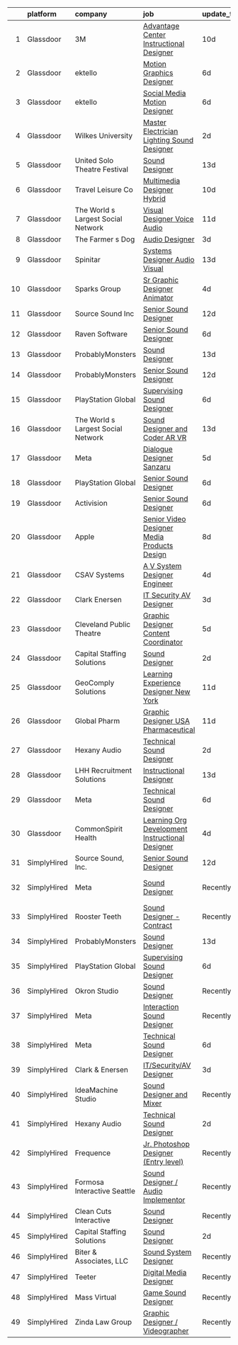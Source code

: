 

|    | platform    | company                            | job                                                                                                                                                                                                                                                                                                                                                                                                                                                                                                                                                                                                                                                                                                                                                                                                                                                                                                                                                                                                                                                                                                                                                                                                                                                                                                                                                                                                                                            | update_time   | location                 |
|---:|:------------|:-----------------------------------|:-----------------------------------------------------------------------------------------------------------------------------------------------------------------------------------------------------------------------------------------------------------------------------------------------------------------------------------------------------------------------------------------------------------------------------------------------------------------------------------------------------------------------------------------------------------------------------------------------------------------------------------------------------------------------------------------------------------------------------------------------------------------------------------------------------------------------------------------------------------------------------------------------------------------------------------------------------------------------------------------------------------------------------------------------------------------------------------------------------------------------------------------------------------------------------------------------------------------------------------------------------------------------------------------------------------------------------------------------------------------------------------------------------------------------------------------------|:--------------|:-------------------------|
|  1 | Glassdoor   | 3M                                 | [Advantage Center Instructional Designer](https://www.glassdoor.com/partner/jobListing.htm?pos=125&ao=1136043&s=58&guid=000001830c7d1b89bc8b5c887b1eb253&src=GD_JOB_AD&t=SR&vt=w&cs=1_c27cf24c&cb=1662361869500&jobListingId=1008094027281&jrtk=3-0-1gc67q6tbkbn4801-1gc67q6tqim97800-46899d33f595fb35-)                                                                                                                                                                                                                                                                                                                                                                                                                                                                                                                                                                                                                                                                                                                                                                                                                                                                                                                                                                                                                                                                                                                                       | 10d           | Remote                   |
|  2 | Glassdoor   | ektello                            | [Motion Graphics Designer](https://www.glassdoor.com/partner/jobListing.htm?pos=106&ao=1110586&s=58&guid=000001830c7d1b89bc8b5c887b1eb253&src=GD_JOB_AD&t=SR&vt=w&ea=1&cs=1_38734248&cb=1662361869498&jobListingId=1008102501243&cpc=70D6958B2CFB98E6&jrtk=3-0-1gc67q6tbkbn4801-1gc67q6tqim97800-5c43d3ce97dd6e87--6NYlbfkN0CLjQmfy67UqlWxJvyH5uxFrQGBFL1cdeZdgq-fUlKTlikjnfIyJ3g14UIocJ4LupEWxv2rp2fWiaRdO7I0eiBPCyQiT0wUq9dB0PHkwRjj_d4_r_Q3QGikFP12SuUrte_y6jC_t9pnOdP9YzrKJs_auK-ZJWebMdPg-Rpj3qSN2Kni2Z4lw_pPN0Ptg_gjhdDhmUJyhDVVGXXswodlygHGR_juXtG8p-onBi2l4_JvOTqFGtJh-VtAzmdu76UFFWL84uKK4Eahw2LQZhIDV4uVfiPvjlZE_5HW6UHakcta7XQ7w971Yc7G8HY71LTFaCZdC2IABJtrC85wr_nXMcrcoz5ZMywiDbAlPdPL66t_p8m5LFZY_MN5PRjDlP-_svRtd-ioBeJVCHRS0VItn7qEDmUcf_KRpJdNRYLKVjN8OcV9c_QVUWZwVevD1_kz2Uj323XtrRgvgSA5Hsj561dFD2u94yNQYa2b7SqYpZQnm-Gi5Yru8p7oneg6lWe88S0EVtRfZet4OflUoaD9CPPUCSUzN1Dm91w8mjx6j2Xxe8WJ3upySTy55m660KaKgKoagMaE-1o5riHPgb_CZLsxR7C8BKuH-Xi2D2NaARCbKyP7zH55Kxq2olpyGI-hpWNTZ3xmmO8UrUf59lNVymneicTFx5PcGLk%3D)                                                                                                                                                                                                                                                                                                                                                                                                              | 6d            | Lakeland, FL             |
|  3 | Glassdoor   | ektello                            | [Social Media Motion Designer](https://www.glassdoor.com/partner/jobListing.htm?pos=107&ao=1110586&s=58&guid=000001830c7d1b89bc8b5c887b1eb253&src=GD_JOB_AD&t=SR&vt=w&ea=1&cs=1_c9480405&cb=1662361869498&jobListingId=1008102501246&cpc=21001CD36CB5FE0E&jrtk=3-0-1gc67q6tbkbn4801-1gc67q6tqim97800-10a9b89140bbc207--6NYlbfkN0CLjQmfy67UqlWxJvyH5uxFrQGBFL1cdeZdgq-fUlKTlikjnfIyJ3g14UIocJ4LupEWxv2rp2fWiRXcU2ao4n6DijIHPxMW408Ys3yxHWFhgDYQlzysRMtbg_woy1kUkmkgOKt4GtPsBW6g2V5TSMRIBgAqBo340HcHisHjYNBSEYrNHseS63M0CngktgS3LdZhzkABoEeSnXmDsvHAyu7R8YV_vKeyzEaKqh2I1Y55uL-COPkWt0vjuFmp9oice2Di05PtNjilowGx1g_EHdzN1SDX4qDSf242oODVIvFjxFJUUCrigrWWtwGM2aN6DniQa6CiPeYAU559zsbn7iiVPBFnKHYjMUf-ksR3BGnQyHg72Mw-nKBmh4ivQS8ySQXwbLmX1bsYzQDUjwAEfqRjd0D1gy1kOyeUw_6HGzW7DhvpmgVm8EliAsN0VVvj5gT4obr_5CwZ_w3CpjgHBLm6zcZxn2Xx1sBwGK7IYLf56HH45-yPO-SYBayHJd1r9BFHxh7KkD7YZPuPuOtFSHryZJ0cRA4Rnh4-E73IO3memkzE176iE4EL795-yZN25WrfAtYGUHjumjhS8QP9Fz1uH3rQ77ETQ9TvhzS3k6be5uEvoFbS1lwq3Pw6oDhVV8Ji4go8qro3p7CJzp8vZobkeH7d0mMh0mM%3D)                                                                                                                                                                                                                                                                                                                                                                                                          | 6d            | Lakeland, FL             |
|  4 | Glassdoor   | Wilkes University                  | [Master Electrician Lighting   Sound Designer](https://www.glassdoor.com/partner/jobListing.htm?pos=126&ao=1136043&s=58&guid=000001830c7d1b89bc8b5c887b1eb253&src=GD_JOB_AD&t=SR&vt=w&ea=1&cs=1_2b94ff2e&cb=1662361869500&jobListingId=1008114879459&jrtk=3-0-1gc67q6tbkbn4801-1gc67q6tqim97800-891038bc6dab5eea-)                                                                                                                                                                                                                                                                                                                                                                                                                                                                                                                                                                                                                                                                                                                                                                                                                                                                                                                                                                                                                                                                                                                             | 2d            | Wilkes-Barre, PA         |
|  5 | Glassdoor   | United Solo Theatre Festival       | [Sound Designer](https://www.glassdoor.com/partner/jobListing.htm?pos=127&ao=1136043&s=58&guid=000001830c7d1b89bc8b5c887b1eb253&src=GD_JOB_AD&t=SR&vt=w&ea=1&cs=1_f249178e&cb=1662361869500&jobListingId=1008085746527&jrtk=3-0-1gc67q6tbkbn4801-1gc67q6tqim97800-e227149f92601d1c-)                                                                                                                                                                                                                                                                                                                                                                                                                                                                                                                                                                                                                                                                                                                                                                                                                                                                                                                                                                                                                                                                                                                                                           | 13d           | New York, NY             |
|  6 | Glassdoor   | Travel   Leisure Co                | [Multimedia Designer  Hybrid ](https://www.glassdoor.com/partner/jobListing.htm?pos=122&ao=1136043&s=58&guid=000001830c7d1b89bc8b5c887b1eb253&src=GD_JOB_AD&t=SR&vt=w&cs=1_d994662f&cb=1662361869500&jobListingId=1008094293382&jrtk=3-0-1gc67q6tbkbn4801-1gc67q6tqim97800-b3042da43babcb0c-)                                                                                                                                                                                                                                                                                                                                                                                                                                                                                                                                                                                                                                                                                                                                                                                                                                                                                                                                                                                                                                                                                                                                                  | 10d           | Orlando, FL              |
|  7 | Glassdoor   | The World s Largest Social Network | [Visual Designer  Voice Audio ](https://www.glassdoor.com/partner/jobListing.htm?pos=110&ao=1110586&s=58&guid=000001830c7d1b89bc8b5c887b1eb253&src=GD_JOB_AD&t=SR&vt=w&ea=1&cs=1_717864e4&cb=1662361869499&jobListingId=1008092567952&cpc=A65DF3A704A48F9B&jrtk=3-0-1gc67q6tbkbn4801-1gc67q6tqim97800-dc37c3d3ca90a28d--6NYlbfkN0DSgjPPcnEdvoK3uuxfISLALE6pB1FR7YSHOr_tSg5_QGIhoz_2VqUepdcKLBLI_zRVxFbGPTdzGyRwE2_lDToekKqmJncQOKjIyYKnPGW7-0BfON9lfWMHu4_e-WwaRLd8vHt76yBbe-L6acho4Ov21kJAY2TuFP_QDkzQ_Tuk_N6KV8mW0nmAntGuCm6piKLB1y4EIeh5TM9tUfMJlsWeup3dQQsZ5NMn062wZZpYwjzNJ3zgdLULj3HVlBygVTfeX38nu1RiFAMGnUNWXaGlvF0PVJYb2ZORjRTdpSJ1GZp1uenbxB8bRGVwBFu94NW9a7kHJ6rGML3eYzixxxJcSpcY-OlwnzrcNAKx_kAd6In6TM-upw4bxwbYVLkBgO9R5GsdRM-2e22YFgu3O_5OW6Vo6rStrmwF0xm-Q6VDpaTAa_NYzJ5eibgMN2CJ9Fn37sPkRcJ4PaWSteJAoTe1w_D1SJbHqAnzZ6o1jgajYuN-3WfMIXJa28pw6P_GA28rQfunyiuSM4wLPaLTJjzE1kJ5yUm49nIp-HqCT62ZPE73SxCrO-YAZUXq7oHUI8pbuwcZUlYecwdJysmH9wZaw5KEPRJSJLw%3D)                                                                                                                                                                                                                                                                                                                                                                                                                                                                         | 11d           | San Diego, CA            |
|  8 | Glassdoor   | The Farmer s Dog                   | [Audio Designer](https://www.glassdoor.com/partner/jobListing.htm?pos=116&ao=1136043&s=58&guid=000001830c7d1b89bc8b5c887b1eb253&src=GD_JOB_AD&t=SR&vt=w&ea=1&cs=1_a92f6be6&cb=1662361869499&jobListingId=1008110174298&jrtk=3-0-1gc67q6tbkbn4801-1gc67q6tqim97800-af654a28acfc7295-)                                                                                                                                                                                                                                                                                                                                                                                                                                                                                                                                                                                                                                                                                                                                                                                                                                                                                                                                                                                                                                                                                                                                                           | 3d            | Remote                   |
|  9 | Glassdoor   | Spinitar                           | [Systems Designer   Audio Visual](https://www.glassdoor.com/partner/jobListing.htm?pos=130&ao=1136043&s=58&guid=000001830c7d1b89bc8b5c887b1eb253&src=GD_JOB_AD&t=SR&vt=w&ea=1&cs=1_00cdf680&cb=1662361869500&jobListingId=1008086306456&jrtk=3-0-1gc67q6tbkbn4801-1gc67q6tqim97800-5c145b0c13ba7cb3-)                                                                                                                                                                                                                                                                                                                                                                                                                                                                                                                                                                                                                                                                                                                                                                                                                                                                                                                                                                                                                                                                                                                                          | 13d           | Concord, CA              |
| 10 | Glassdoor   | Sparks Group                       | [Sr Graphic Designer Animator](https://www.glassdoor.com/partner/jobListing.htm?pos=112&ao=1110586&s=58&guid=000001830c7d1b89bc8b5c887b1eb253&src=GD_JOB_AD&t=SR&vt=w&cs=1_dffee927&cb=1662361869499&jobListingId=1008108010840&cpc=8795CF9063CD573D&jrtk=3-0-1gc67q6tbkbn4801-1gc67q6tqim97800-118283bac91646c9--6NYlbfkN0CVbIAoVGlVV0muHIzlWY31dYj5hrVkKa7qBWZ-hZn3g-zWnitpxah_RyLopvrEJPJvqSisNGhn3sghWKTW5lGKTWiaoJdlwDOsJ8r9PAwG0p4_FjJyGGAiyq9DRKRU87SUD467g6hUVVuQ8-AU0KyRtmiUlnfSEzYFT2bGnWRA2BsL238OdnBgCf-TjNi_EHV2DHfyBmAKQTtUwRUNoZdGt_W-CHuKkz3QlaDX3jVs4XSqrkqBeC25Zn2g08-aOFzJw0XjwsqQoSjcLB2xIPqp-3efqhq3vmVd5qz_jB6kvvC6z-z40x8RMhkMyFekXvO07fz3_Xml5CAig0FrcRHbR-QiOL-oBDL339ivKUKDu3ayYn8ZVoPkIAJiiPMM0uaO6cs9CKo1JbYLost26n4ZnWqo_3P4NGHjSmA-vBB1jZAXNtre2DTbt6w6K3pDtum1fpx8tTSbgy1Xgcm-NqygVrUczsWcXg8wKSjkPMCPZ3g3VD538GqqxIyJ-KQ524k%3D)                                                                                                                                                                                                                                                                                                                                                                                                                                                                                                                                                                               | 4d            | McLean, VA               |
| 11 | Glassdoor   | Source Sound  Inc                  | [Senior Sound Designer](https://www.glassdoor.com/partner/jobListing.htm?pos=119&ao=1136043&s=58&guid=000001830c7d1b89bc8b5c887b1eb253&src=GD_JOB_AD&t=SR&vt=w&ea=1&cs=1_7da87c45&cb=1662361869499&jobListingId=1008089350796&jrtk=3-0-1gc67q6tbkbn4801-1gc67q6tqim97800-b47b731b9588a909-)                                                                                                                                                                                                                                                                                                                                                                                                                                                                                                                                                                                                                                                                                                                                                                                                                                                                                                                                                                                                                                                                                                                                                    | 12d           | Remote                   |
| 12 | Glassdoor   | Raven Software                     | [Senior Sound Designer](https://www.glassdoor.com/partner/jobListing.htm?pos=121&ao=1136043&s=58&guid=000001830c7d1b89bc8b5c887b1eb253&src=GD_JOB_AD&t=SR&vt=w&cs=1_52956985&cb=1662361869500&jobListingId=1008100457472&jrtk=3-0-1gc67q6tbkbn4801-1gc67q6tqim97800-0c9b850959a03d08-)                                                                                                                                                                                                                                                                                                                                                                                                                                                                                                                                                                                                                                                                                                                                                                                                                                                                                                                                                                                                                                                                                                                                                         | 6d            | Middleton, WI            |
| 13 | Glassdoor   | ProbablyMonsters                   | [Sound Designer](https://www.glassdoor.com/partner/jobListing.htm?pos=115&ao=1136043&s=58&guid=000001830c7d1b89bc8b5c887b1eb253&src=GD_JOB_AD&t=SR&vt=w&cs=1_d80102c3&cb=1662361869499&jobListingId=1008086835423&jrtk=3-0-1gc67q6tbkbn4801-1gc67q6tqim97800-d1598d003ed4c85b-)                                                                                                                                                                                                                                                                                                                                                                                                                                                                                                                                                                                                                                                                                                                                                                                                                                                                                                                                                                                                                                                                                                                                                                | 13d           | Bellevue, WA             |
| 14 | Glassdoor   | ProbablyMonsters                   | [Senior Sound Designer](https://www.glassdoor.com/partner/jobListing.htm?pos=123&ao=1136043&s=58&guid=000001830c7d1b89bc8b5c887b1eb253&src=GD_JOB_AD&t=SR&vt=w&cs=1_1a0c91c5&cb=1662361869500&jobListingId=1008089372884&jrtk=3-0-1gc67q6tbkbn4801-1gc67q6tqim97800-96f95f7783ae8a59-)                                                                                                                                                                                                                                                                                                                                                                                                                                                                                                                                                                                                                                                                                                                                                                                                                                                                                                                                                                                                                                                                                                                                                         | 12d           | Bellevue, WA             |
| 15 | Glassdoor   | PlayStation Global                 | [Supervising Sound Designer](https://www.glassdoor.com/partner/jobListing.htm?pos=114&ao=1136043&s=58&guid=000001830c7d1b89bc8b5c887b1eb253&src=GD_JOB_AD&t=SR&vt=w&ea=1&cs=1_3a511ffb&cb=1662361869499&jobListingId=1008101570481&jrtk=3-0-1gc67q6tbkbn4801-1gc67q6tqim97800-6596b9c461a1d970-)                                                                                                                                                                                                                                                                                                                                                                                                                                                                                                                                                                                                                                                                                                                                                                                                                                                                                                                                                                                                                                                                                                                                               | 6d            | San Diego, CA            |
| 16 | Glassdoor   | The World s Largest Social Network | [Sound Designer and Coder  AR VR ](https://www.glassdoor.com/partner/jobListing.htm?pos=108&ao=1110586&s=58&guid=000001830c7d1b89bc8b5c887b1eb253&src=GD_JOB_AD&t=SR&vt=w&ea=1&cs=1_29d9952b&cb=1662361869498&jobListingId=1008087486929&cpc=BCC169F53084E245&jrtk=3-0-1gc67q6tbkbn4801-1gc67q6tqim97800-c97a4bb7d479c896--6NYlbfkN0DSgjPPcnEdvoK3uuxfISLALE6pB1FR7YSHOr_tSg5_QGIhoz_2VqUepdcKLBLI_zTPWhRV4lIOypuquPUM2-oQ7XpiS3RMXqow8DY-4uGDG6AvYgdREQUreZteUdsX_1IYhm0VLssq4TZTpeezLDu3y4M5Y-Dp8nGsFeH1nRJt1vyX8dcbbTq4qTDjit7iMJfxp4UhV8yeRYHXTqakEWMN0YydJoe3ibFG3__D6KTPJh_fuSjNDELIxWL0k_kltWTKJMRjhFovt6Y6OBtrVauuqgLCWaXMrjSHQMGwjQgb8_k8Nfhbh5JIYjWmuFl7Skb_YuTwNjCtx1ycz8-oai9aLtysceFDptF7quPnkJ34UTLSYxBu_hEHBbIDaaw57LUbfgKxf8f2WkExBQa8be--eNpqlkMFwRGrL5HFe93Jb400GE2fh-yE_8sQhI_i1jbj4jc4yOTpbqyTLUje_G9pqtSsnTQHMelokXIeOqSxemjVPQwZUmRhYLulnu9RfY7ee2PJpwnew2uQzcHZ5OUTO-iIxw4c3Ak7jys5LDATbvpY0QmgDIIwdW_yUWRgNp7CWxpufAg2OVCg_abC1ebgNz1uQd4fWsU%3D)                                                                                                                                                                                                                                                                                                                                                                                                                                                                      | 13d           | Philadelphia, PA         |
| 17 | Glassdoor   | Meta                               | [Dialogue Designer   Sanzaru](https://www.glassdoor.com/partner/jobListing.htm?pos=117&ao=1136043&s=58&guid=000001830c7d1b89bc8b5c887b1eb253&src=GD_JOB_AD&t=SR&vt=w&cs=1_4c560c29&cb=1662361869499&jobListingId=1008104539773&jrtk=3-0-1gc67q6tbkbn4801-1gc67q6tqim97800-d839aa22d2dcaec8-)                                                                                                                                                                                                                                                                                                                                                                                                                                                                                                                                                                                                                                                                                                                                                                                                                                                                                                                                                                                                                                                                                                                                                   | 5d            | Remote                   |
| 18 | Glassdoor   | PlayStation Global                 | [Senior Sound Designer](https://www.glassdoor.com/partner/jobListing.htm?pos=118&ao=1136043&s=58&guid=000001830c7d1b89bc8b5c887b1eb253&src=GD_JOB_AD&t=SR&vt=w&ea=1&cs=1_a20b9b42&cb=1662361869499&jobListingId=1008101570482&jrtk=3-0-1gc67q6tbkbn4801-1gc67q6tqim97800-69e26a62a33c0c74-)                                                                                                                                                                                                                                                                                                                                                                                                                                                                                                                                                                                                                                                                                                                                                                                                                                                                                                                                                                                                                                                                                                                                                    | 6d            | San Diego, CA            |
| 19 | Glassdoor   | Activision                         | [Senior Sound Designer](https://www.glassdoor.com/partner/jobListing.htm?pos=113&ao=1136043&s=58&guid=000001830c7d1b89bc8b5c887b1eb253&src=GD_JOB_AD&t=SR&vt=w&cs=1_79576a15&cb=1662361869499&jobListingId=1008101904556&jrtk=3-0-1gc67q6tbkbn4801-1gc67q6tqim97800-cf43c1a0fca2401a-)                                                                                                                                                                                                                                                                                                                                                                                                                                                                                                                                                                                                                                                                                                                                                                                                                                                                                                                                                                                                                                                                                                                                                         | 6d            | Foster City, CA          |
| 20 | Glassdoor   | Apple                              | [Senior Video Designer  Media Products Design](https://www.glassdoor.com/partner/jobListing.htm?pos=124&ao=1136043&s=58&guid=000001830c7d1b89bc8b5c887b1eb253&src=GD_JOB_AD&t=SR&vt=w&cs=1_b00e8536&cb=1662361869500&jobListingId=1008098723015&jrtk=3-0-1gc67q6tbkbn4801-1gc67q6tqim97800-13b63b2cde520573-)                                                                                                                                                                                                                                                                                                                                                                                                                                                                                                                                                                                                                                                                                                                                                                                                                                                                                                                                                                                                                                                                                                                                  | 8d            | Culver City, CA          |
| 21 | Glassdoor   | CSAV Systems                       | [A V System Designer   Engineer](https://www.glassdoor.com/partner/jobListing.htm?pos=101&ao=1110586&s=58&guid=000001830c7d1b89bc8b5c887b1eb253&src=GD_JOB_AD&t=SR&vt=w&ea=1&cs=1_e63c678c&cb=1662361869497&jobListingId=1008107004784&cpc=E17815FF84EEBC62&jrtk=3-0-1gc67q6tbkbn4801-1gc67q6tqim97800-43f9423fdf69b7e7--6NYlbfkN0Bi-g4OEguhQEx4pjzkmulzkFDPdVMQm6g82nLRMcVRUEL01Dp3X9kPKPF8L0UPZ6TPiF3Okp0KEqF7d5QRB9Yktdi6boa6byGl-L9MLapvU3iPX86IB4iaPTaGCOzpL0U65VpyBjyabU0IXP5dql6y0atp8MqSoaVUFNHZv46Wxfa6Qr8edqQB-U-5T48BdH0qbO3KtZQlBbFtP508lZXC1PAQvOG9lSoMaVROaOlZDJKcpgkhjcr_rw7VJBBtjZS7tVxpMazOPiR3SYbIQxY2kNIPCRX57RppQfalltuTksK3iXIVWWwH9BCKamdhs-tpyYt_pB3KYcDAQt7akbyTsfNaVG_S2ZbP-PcpXVPrS4PVqFgNUNaS6kOgbLxaTNGNXs_rZAY6lYMcikay-oz1qF_Z4Q353uvgJg4atNKQqjFBuYX8VR38PNV4TYOx5IHKHQs2-Yx1MJD5x_70xkMfWM4rYW3l5ymz7OrjWVLNIFeFZJnf71Z19xW-OZFn2GyIyAVb3i74tosUREObqgIM)                                                                                                                                                                                                                                                                                                                                                                                                                                                                                                                                                      | 4d            | Colts Neck, NJ           |
| 22 | Glassdoor   | Clark   Enersen                    | [IT Security AV Designer](https://www.glassdoor.com/partner/jobListing.htm?pos=102&ao=1110586&s=58&guid=000001830c7d1b89bc8b5c887b1eb253&src=GD_JOB_AD&t=SR&vt=w&ea=1&cs=1_69199820&cb=1662361869497&jobListingId=1008110591487&cpc=1F0B4AFDBDED0904&jrtk=3-0-1gc67q6tbkbn4801-1gc67q6tqim97800-998eddd178d01b9d--6NYlbfkN0AnBwt9DQBfF3iu5kunSxTy-P1CLUXG82Y_Hqm7PW6jxOpFl6bpy28AdJqbAl8vct4TfBRoBlc_AnqvUy_NVRvjgZW1frtRjGCPpu46510r48XPviAauAzFRdfBnoJpxLYnyExMM3lCNEHzNDfHkli83S-2a9JPKCdcN5tXun22A2lzN4dfJzN4Q7x_DpByBgAb1zAUYSmgFszOoUwmLLfmvjVb7D5OkeFgsc0X5oANJP1FOqaWKhB7jc_XND7xhppt5S19zLYW4uBnE-s8Q8c5kG1e5ZH3FYdajgI1rdNqGssKs_nHYi4WjKvgIfVZj0jtEO78e6JIX-kF3ulDM7HFf8RyGRz_9MccAM5NUNzC5toYhq_EnihoVIhZpSf5BlARblxoYc3MJeZET-FG6npw23m_196-WUWq66gapp2pQsyH-CBYnbsg56pk6AbX_DhMSQRwFFUkg7QN2E8JgKhAAW9cgf7TIxJ18WSr4Um0J8YEt3HqgG1ml7FgIBao55pOeS0hXCBELNkHNsrthbv1)                                                                                                                                                                                                                                                                                                                                                                                                                                                                                                                                                             | 3d            | Kansas City, MO          |
| 23 | Glassdoor   | Cleveland Public Theatre           | [Graphic Designer   Content Coordinator](https://www.glassdoor.com/partner/jobListing.htm?pos=109&ao=1110586&s=58&guid=000001830c7d1b89bc8b5c887b1eb253&src=GD_JOB_AD&t=SR&vt=w&ea=1&cs=1_d5fd2166&cb=1662361869498&jobListingId=1008104058550&cpc=444700D72F2ECBCE&jrtk=3-0-1gc67q6tbkbn4801-1gc67q6tqim97800-4978f5ca65dfee5d--6NYlbfkN0DZZww-p_mr8GWlqIRBY21Wjl_Fk3kglyx5_HcxykVqwaIFqCAegIZJ6pOXw6lf2v9fBE5sgvc-_t5xuhNGEEQzY1Hif99v1hgDVjDnYUhrHb5j25t2JJOA0FPwoG1tWNWjRtn6AUmuwLmwAbkK3JTxOAOzaEhcv7sCjD3rXKSIJ0e2moRl8no4DHRItvC3YLebxUz6IOXV6pP-53uo6X0hXdupTmf5Yh5fquhF7OjieE_PGk-dFv1EInMcND2LdkX0B3_HrnBP7GWgdKsd6rkOoUqk3TtASL_r-mgE5r-dT8iFpxtK_MU60l6lNH1e6UWOyxxJplbI_QCk9dOeTr91spzp0K3rgY63ZGZOEo2OziOv5jFJpHwH3pjh__ErY71Gc6Sl3iNoQqdutLoeLsQY3abWSD5i14F4S9JNO2a3pn2uj7gxsBgE6s_nB4zaS2d30FgjElAY5JX3ZYuqtj4MmAMkmQi_qg_W0sDLF3pTyBksKqHvatPjvGz52BDclYw5b6jjeStZ9j4xT_F0ymW6)                                                                                                                                                                                                                                                                                                                                                                                                                                                                                                                                              | 5d            | Cleveland, OH            |
| 24 | Glassdoor   | Capital Staffing Solutions         | [Sound Designer](https://www.glassdoor.com/partner/jobListing.htm?pos=105&ao=1110586&s=58&guid=000001830c7d1b89bc8b5c887b1eb253&src=GD_JOB_AD&t=SR&vt=w&ea=1&cs=1_39991b7a&cb=1662361869498&jobListingId=1008114374344&cpc=8795CF9063CD573D&jrtk=3-0-1gc67q6tbkbn4801-1gc67q6tqim97800-b8a7e5b70904a19e--6NYlbfkN0AHXq2vAVwR3IH7wgnTMdWCa3HguypIXx0DFudX-u0zu6XSU0N9gDGCMsnO9yvyAfN-w9ZDj2y4IJztBTj_DpNATP455ryBbc6HIlj1JRzLXgY_QhBREGrhOKT-dsILNU1H7GEHj6rekdNLERF2QVJCpUPs7TQqmQH248uMkm2P6H9TglB_2IHiZ_z69NiDLFpQZlPUzOqJJczxz4YvK_s2jwGV_DasMn8Hh5-4gafQ1weDAHyR1Gz_E4fOouHp8wZOsbyAXfq7_7kaHI9kSCzgjwB6elvN2ZKWJgt6lXVB52G9mBNc01lyCu0wvVqDIZQhAKGad_dqgX8TUqYucC0i0kOUwvx1DHUw7Fz-4AnehFPPbRQiyCkHXCFn44_ldBPc-IOSrN5FXoqcSNB2bzZhyZWJ0j8k7Xupz21XBj74U2O5qEUOLqW9LNP6Oqz2ghwWXZVf3eKtBG5nQU5QprIHAHnj6wByPOgmcgL50e3v-c4D6S4AM4JkAXAFDf2_Qd69fvj1anvIHA%3D%3D)                                                                                                                                                                                                                                                                                                                                                                                                                                                                                                                                                                          | 2d            | San Diego, CA            |
| 25 | Glassdoor   | GeoComply Solutions                | [Learning Experience Designer   New York](https://www.glassdoor.com/partner/jobListing.htm?pos=129&ao=1136043&s=58&guid=000001830c7d1b89bc8b5c887b1eb253&src=GD_JOB_AD&t=SR&vt=w&cs=1_994efb75&cb=1662361869500&jobListingId=1008092216271&jrtk=3-0-1gc67q6tbkbn4801-1gc67q6tqim97800-32fe0dce4ef2378e-)                                                                                                                                                                                                                                                                                                                                                                                                                                                                                                                                                                                                                                                                                                                                                                                                                                                                                                                                                                                                                                                                                                                                       | 11d           | New York, NY             |
| 26 | Glassdoor   | Global Pharm                       | [Graphic Designer USA Pharmaceutical](https://www.glassdoor.com/partner/jobListing.htm?pos=120&ao=1136043&s=58&guid=000001830c7d1b89bc8b5c887b1eb253&src=GD_JOB_AD&t=SR&vt=w&ea=1&cs=1_b48e6454&cb=1662361869499&jobListingId=1008091699733&jrtk=3-0-1gc67q6tbkbn4801-1gc67q6tqim97800-6e2532d2e866d8c3-)                                                                                                                                                                                                                                                                                                                                                                                                                                                                                                                                                                                                                                                                                                                                                                                                                                                                                                                                                                                                                                                                                                                                      | 11d           | Remote                   |
| 27 | Glassdoor   | Hexany Audio                       | [Technical Sound Designer](https://www.glassdoor.com/partner/jobListing.htm?pos=103&ao=1110586&s=58&guid=000001830c7d1b89bc8b5c887b1eb253&src=GD_JOB_AD&t=SR&vt=w&ea=1&cs=1_512b0f06&cb=1662361869498&jobListingId=1008114321181&cpc=7E331B339EFC28D0&jrtk=3-0-1gc67q6tbkbn4801-1gc67q6tqim97800-0ac8534fda25569b--6NYlbfkN0CFC62QAxPlQDUanI3CInFwDfLuR7bBing2k-9qaB2Sgc7mfRdyTz-EnIjEcjqKoAh4_ZZLLwyGjkgqwi6svkxAivLIJAIQwILeIjbqoOs_xRSKFIya7sfTf_opYwReedpv9fbyaMfagL_ldIDi899DzamSPVTzKUQ6FBR6yrjTDkrfgnIyK-QPQNkykjuk2w_7QspMGSxbnriJ7NSe-iaRLpE8EWFd0gPn2UOciUh1X-AkXxKj9PZ3g1b-OPv9Lb4abfsBYgRu3b2CP2MJYwye6EOcxV9sO1p64uaH2UKmsAT9D7QKIeaUl3baENizcYPzP9c3AF1ahxs20BMUeRUd9YeKTz7TVWYiBqcggp7HougY1cAWtDwOWMh60evoGp8c_mB-kqQPABPnVjeKn8LwcoJczTtUJ93M-qhikpwt9zJWjRYxiq68Ril54xLU3zuyqguqSvCIu1-wgtrwTUyksC8HI3HXTN0KtiB5Yc4mEi0w7g6lF368aqnLtlzUA3I%3D)                                                                                                                                                                                                                                                                                                                                                                                                                                                                                                                                                                              | 2d            | Bell Gardens, CA         |
| 28 | Glassdoor   | LHH Recruitment Solutions          | [Instructional Designer](https://www.glassdoor.com/partner/jobListing.htm?pos=111&ao=1110586&s=58&guid=000001830c7d1b89bc8b5c887b1eb253&src=GD_JOB_AD&t=SR&vt=w&ea=1&cs=1_ca09029f&cb=1662361869499&jobListingId=1008085984709&cpc=8795CF9063CD573D&jrtk=3-0-1gc67q6tbkbn4801-1gc67q6tqim97800-dfc576ef03a7c0e4--6NYlbfkN0A_GD1K3dzeu7WcKnsm6RLSD1_QV-mkIht0EvhowBp1RB3nB2zK51B7Vjdo850qtD2IHRfamNdrKZtjZ3XqQOGO4sFy2Z9q1UzwuGbbQT7QJfmaRFJvOajwI0nI7rgt9TmEl0wVHioz5tDcGDx80UL_W1Csb-9KatDcWgRqZJ-Pa4PM9gkh5tQApdpvzSNLwcWLAXbyGtJ_nxd0XJJ01eUbK0nkzhJ1ku8oFtA4tSfkGBArURewXY6t6iGPmPIm7Gr8drLkJdVZhGLipabKeiReGOdssJlc77AD04Hb08HH672NpYNx7yI-1pIaYX0tfg-hAobKnONQrdgT6z2Z-0yj72Titqw-eU3JYFjPN1l2_c9BPhZjazBSZEV6LYJHvwnTA407eIum2U6aaGJXjTPED-5X7OZXnhw4aPgXlZMEF3oXEVV_yenqhnPZSKb-WVe9qabE-8tg8SP2HtSNaTOm2sRLm2F0F7UR7sOKRQO9MpQm7Vnxko_I52MOABne_DHFkYZB5SHtaAIXowf5nLOaYRb1F8T74HwxaFpxngVJYyf20n0xZ6ELWAjFoa1eMzGg28Os24tpCIKMENF6MrBN3cUxEThHox4cEeDPhxIaM2Y_CbjJsTpZmWIAfj_-G6RdTDCDNRi0OvVoM-1edLEmgnuD7bBDeMtEQRKnV7G_coyuxLaxupEIolA0F6OE2SREQTrsZul3WnscEBh6N7SXr2-i1xCQO3dH36h1skysb_N4U-VHV60qqsXeQ1qtLoCBgcthPIknE0wUau7RUU27f-FzN9np0y8%3D)                                                                                                                                                                                                                                                                                | 13d           | New York, NY             |
| 29 | Glassdoor   | Meta                               | [Technical Sound Designer](https://www.glassdoor.com/partner/jobListing.htm?pos=104&ao=1110586&s=58&guid=000001830c7d1b89bc8b5c887b1eb253&src=GD_JOB_AD&t=SR&vt=w&cs=1_d5c2c4c1&cb=1662361869497&jobListingId=1008102577905&cpc=3DB599BF2F4828F0&jrtk=3-0-1gc67q6tbkbn4801-1gc67q6tqim97800-43ee8e8957f197b7--6NYlbfkN0DYl4UJW4r1Vl7FEn6T9F-rD9lpC-0oMJVSiWjK_MGUd8e8cHXcpv6KPyjLHZEfqkWRCwULr6X75ieJARrAKqgWzisG7J3CWnOtR8MXVg9h6RHVQw8LxsUXbtRHyQGBkIiZRs1E6q1KlzilZzbDkEbl4cSfOYHD8WJrsx4Oe5zq0efzKGC4tT9j4LIwYr4PYn5NjV4YGU46WsA4fPAYhlyYmJRP_rz6x2JbTzF7GgvY7s8XM_0J42DlvzVveGEXSjwU5oB9Hh2jehmHF-RX1w1ddmf_xq5wkx6CGE4zlcfdrY-zRcUdPmnLbvOQmj-TuXRbDCh-AfrLsa3TJt47eXtQlpoVDLisW2NI3UpLp8fYwGgSQL2dppJ6yMKfAh7Nh-C8dv49VNSVFQ1ufQjjYPzR2zof_dnNuAVAi9qPlEE7yGfk6OzNrvTsWuzOgocQEHTBX4ky8o2zWECPLj0XT_pAjjYpgeFRJzDyXPH5OqqAIBuVu5OgNfYNfdZfEP6gZfNHYqKeuVVVdkPdsL7caHQlTwviNEEF-YsgQekAcgKcudY7BcB_G_7Dhb78mvoub35SCDxsxmJqHHWgsu6cdKCvego6vV1nUYDNMa4YKhN7cmELURC7D08tK6CBk4NJQ4mqXC4FQyKCthavfebXsu5zu0lWnwyKVqbiNgGn0AkOZ10e8rPCk7XuLwhRNTkPp1ue5XRrahPY5zfEsHwWhh5KbSs3Z_LPuXh3VcFnSSt-jEz4_zDQReHXAemi8DFraTavnwrMh1V4Dfrm79VxiUksJo9m5NdozVM569Jze11LkXxTrvtdtgG7dNezUhray4SitZxAbKLiaZ-d--s9K8fJyAY8ckVktJnH6UH_0VvDbPbguqPEmyp1k4TMnSBzc0mLPnsI3rLo1ZoPHoDbD8S12qXHB78y_7nstMgrHUZ6cYkEEFPOQMVZz2fS5mmZmu8dKHY79_EOGYuvzsrbBl2rXIt2jnI8ATUU1xmVsNpc0TE8xFnpW9FnDyKtOEIwCcEfSsZUxUNe1DxHtKi3Ql1s7GOf9JozLvPU_Wy5nznLnNzmclC42Cq0) | 6d            | Remote                   |
| 30 | Glassdoor   | CommonSpirit Health                | [Learning Org Development Instructional Designer](https://www.glassdoor.com/partner/jobListing.htm?pos=128&ao=1136043&s=58&guid=000001830c7d1b89bc8b5c887b1eb253&src=GD_JOB_AD&t=SR&vt=w&cs=1_03b8cb4a&cb=1662361869500&jobListingId=1008107497662&jrtk=3-0-1gc67q6tbkbn4801-1gc67q6tqim97800-9d693c543b0c97f6-)                                                                                                                                                                                                                                                                                                                                                                                                                                                                                                                                                                                                                                                                                                                                                                                                                                                                                                                                                                                                                                                                                                                               | 4d            | Phoenix, AZ              |
| 31 | SimplyHired | Source Sound, Inc.                 | [Senior Sound Designer](https://www.simplyhired.com/job/mw3datBFZnSnzm3SFniNFlYC60OHbjYX1kgvM61bk-lO-0QBaaabnQ?q=sound+designer)                                                                                                                                                                                                                                                                                                                                                                                                                                                                                                                                                                                                                                                                                                                                                                                                                                                                                                                                                                                                                                                                                                                                                                                                                                                                                                               | 12d           | Remote                   |
| 32 | SimplyHired | Meta                               | [Sound Designer](https://www.simplyhired.com/job/WOkO3p-i2u1T1y6dUtAOR5iM4l-fI4SKkKQlrDedkNoGcMUgbGBM6g?q=sound+designer)                                                                                                                                                                                                                                                                                                                                                                                                                                                                                                                                                                                                                                                                                                                                                                                                                                                                                                                                                                                                                                                                                                                                                                                                                                                                                                                      | Recently      | Seattle, WA +3 locations |
| 33 | SimplyHired | Rooster Teeth                      | [Sound Designer - Contract](https://www.simplyhired.com/job/9KdiR85ZI2gR9N4RdhD9EExQNXWroZraddVjovjDND8QUzOK69wDOQ?q=sound+designer)                                                                                                                                                                                                                                                                                                                                                                                                                                                                                                                                                                                                                                                                                                                                                                                                                                                                                                                                                                                                                                                                                                                                                                                                                                                                                                           | Recently      | Austin, TX               |
| 34 | SimplyHired | ProbablyMonsters                   | [Sound Designer](https://www.simplyhired.com/job/xVZJO_x3JeDs2LzkkChu67VPgLeiK5h9tRK2JmP1MyniH3CkM-Yu_A?q=sound+designer)                                                                                                                                                                                                                                                                                                                                                                                                                                                                                                                                                                                                                                                                                                                                                                                                                                                                                                                                                                                                                                                                                                                                                                                                                                                                                                                      | 13d           | Bellevue, WA             |
| 35 | SimplyHired | PlayStation Global                 | [Supervising Sound Designer](https://www.simplyhired.com/job/Q0KdZwqFV6iC3bjeYPF55vJ9dHHy8So8GaNwyABSL7biBA06HQYXjg?q=sound+designer)                                                                                                                                                                                                                                                                                                                                                                                                                                                                                                                                                                                                                                                                                                                                                                                                                                                                                                                                                                                                                                                                                                                                                                                                                                                                                                          | 6d            | San Diego, CA            |
| 36 | SimplyHired | Okron Studio                       | [Sound Designer](https://www.simplyhired.com/job/sH9iQ3mOxPZ_wzvQdODCegZwaaM9A5wNYJm87FJwvZBvB3d1YNX9TA?q=sound+designer)                                                                                                                                                                                                                                                                                                                                                                                                                                                                                                                                                                                                                                                                                                                                                                                                                                                                                                                                                                                                                                                                                                                                                                                                                                                                                                                      | Recently      | Remote                   |
| 37 | SimplyHired | Meta                               | [Interaction Sound Designer](https://www.simplyhired.com/job/-jenaefXanukpe0HSwiTye_1UqYaEOG0YTBRRQXeKxViWTwXyvRYpg?q=sound+designer)                                                                                                                                                                                                                                                                                                                                                                                                                                                                                                                                                                                                                                                                                                                                                                                                                                                                                                                                                                                                                                                                                                                                                                                                                                                                                                          | Recently      | Remote +5 locations      |
| 38 | SimplyHired | Meta                               | [Technical Sound Designer](https://www.simplyhired.com/job/oco7H6Ee0Yxz6K9VIiOUQp7tKcmX8AQ3dqDzLrGeud9lf03NDEY6mg?q=sound+designer)                                                                                                                                                                                                                                                                                                                                                                                                                                                                                                                                                                                                                                                                                                                                                                                                                                                                                                                                                                                                                                                                                                                                                                                                                                                                                                            | 6d            | Remote                   |
| 39 | SimplyHired | Clark & Enersen                    | [IT/Security/AV Designer](https://www.simplyhired.com/job/lnIgKrFfPV1ynsboIwv55UwTD2bMhz_4snjqtIf5M4eG2qVt6aF1CQ?q=sound+designer)                                                                                                                                                                                                                                                                                                                                                                                                                                                                                                                                                                                                                                                                                                                                                                                                                                                                                                                                                                                                                                                                                                                                                                                                                                                                                                             | 3d            | Kansas City, MO          |
| 40 | SimplyHired | IdeaMachine Studio                 | [Sound Designer and Mixer](https://www.simplyhired.com/job/3_cnKWbKCzfz8K406esix9aXeGkS2iLw6vp3jwYHfDLUWBO0TV9GDQ?q=sound+designer)                                                                                                                                                                                                                                                                                                                                                                                                                                                                                                                                                                                                                                                                                                                                                                                                                                                                                                                                                                                                                                                                                                                                                                                                                                                                                                            | Recently      | San Francisco, CA        |
| 41 | SimplyHired | Hexany Audio                       | [Technical Sound Designer](https://www.simplyhired.com/job/iD9HzTTZ2IYC2pBE2fqT2eCkfmWXGaM5qD7yfsUft_olx4lh9pYVaw?q=sound+designer)                                                                                                                                                                                                                                                                                                                                                                                                                                                                                                                                                                                                                                                                                                                                                                                                                                                                                                                                                                                                                                                                                                                                                                                                                                                                                                            | 2d            | Bell Gardens, CA         |
| 42 | SimplyHired | Frequence                          | [Jr. Photoshop Designer (Entry level)](https://www.simplyhired.com/job/dk_2wWts5Sho9ibIYPoY7yDcDBCvZR4xtjSSYdJQghKdq9mlVvhh-w?q=sound+designer)                                                                                                                                                                                                                                                                                                                                                                                                                                                                                                                                                                                                                                                                                                                                                                                                                                                                                                                                                                                                                                                                                                                                                                                                                                                                                                | Recently      | Remote                   |
| 43 | SimplyHired | Formosa Interactive Seattle        | [Sound Designer / Audio Implementor](https://www.simplyhired.com/job/vlF4rzpIgemNyADbSUoWC36FtYYh2ouWspqfTFtuxzveh07-6RCwmg?q=sound+designer)                                                                                                                                                                                                                                                                                                                                                                                                                                                                                                                                                                                                                                                                                                                                                                                                                                                                                                                                                                                                                                                                                                                                                                                                                                                                                                  | Recently      | Seattle, WA              |
| 44 | SimplyHired | Clean Cuts Interactive             | [Sound Designer](https://www.simplyhired.com/job/URpHRLKxsUQ4hdInq3xa6FnJYJDM-ccCCSLPb7pl2cnZUbjIHBvDJg?q=sound+designer)                                                                                                                                                                                                                                                                                                                                                                                                                                                                                                                                                                                                                                                                                                                                                                                                                                                                                                                                                                                                                                                                                                                                                                                                                                                                                                                      | Recently      | Remote                   |
| 45 | SimplyHired | Capital Staffing Solutions         | [Sound Designer](https://www.simplyhired.com/job/zGyXJ3LXp65EhdChH7LpdYNpDPvfenqzOAcWDOeH3RzZgm-AwFk4XQ?q=sound+designer)                                                                                                                                                                                                                                                                                                                                                                                                                                                                                                                                                                                                                                                                                                                                                                                                                                                                                                                                                                                                                                                                                                                                                                                                                                                                                                                      | 2d            | San Diego, CA            |
| 46 | SimplyHired | Biter & Associates, LLC            | [Sound System Designer](https://www.simplyhired.com/job/pO5Sa53ShB-3jOChVp2NEPkLlNWMjCTpAprXs-rnPrOGsxdx0nYLpA?q=sound+designer)                                                                                                                                                                                                                                                                                                                                                                                                                                                                                                                                                                                                                                                                                                                                                                                                                                                                                                                                                                                                                                                                                                                                                                                                                                                                                                               | Recently      | Addison, TX              |
| 47 | SimplyHired | Teeter                             | [Digital Media Designer](https://www.simplyhired.com/job/jFCzDrwAH8eMKhTfDHaqJ5UOnbVAP0OeTC69zWsuiw0vQMQTbaxvvg?q=sound+designer)                                                                                                                                                                                                                                                                                                                                                                                                                                                                                                                                                                                                                                                                                                                                                                                                                                                                                                                                                                                                                                                                                                                                                                                                                                                                                                              | Recently      | Bonney Lake, WA          |
| 48 | SimplyHired | Mass Virtual                       | [Game Sound Designer](https://www.simplyhired.com/job/PRpLyjnY0wo_Ld9Mp6b4xKDY4Aph_GlsxFBeLEoYj8hMCOKaxo4s6A?q=sound+designer)                                                                                                                                                                                                                                                                                                                                                                                                                                                                                                                                                                                                                                                                                                                                                                                                                                                                                                                                                                                                                                                                                                                                                                                                                                                                                                                 | Recently      | Orlando, FL              |
| 49 | SimplyHired | Zinda Law Group                    | [Graphic Designer / Videographer](https://www.simplyhired.com/job/xV8AdWMXRqgE3KnX28PHyABkh3EXP70l7YHQb1-xbqkRkwdRrabqiA?q=sound+designer)                                                                                                                                                                                                                                                                                                                                                                                                                                                                                                                                                                                                                                                                                                                                                                                                                                                                                                                                                                                                                                                                                                                                                                                                                                                                                                     | Recently      | Austin, TX               |